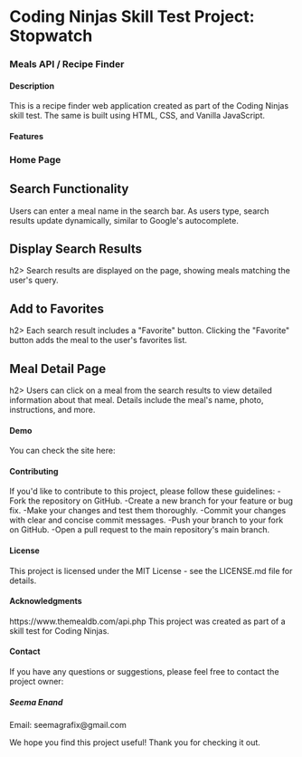 <h1>Coding Ninjas Skill Test Project: Stopwatch</h1>
<h3>Meals API / Recipe Finder</h3>

<h4>Description</h4>
This is a recipe finder web application created as part of the Coding Ninjas skill test. The same is built using HTML, CSS, and Vanilla JavaScript.


<h4>Features</h4>
<h3>Home Page</h3>
<h2>Search Functionality</h2>
Users can enter a meal name in the search bar.
As users type, search results update dynamically, similar to Google's autocomplete.
<h2>Display Search Results</h2>h2>
Search results are displayed on the page, showing meals matching the user's query.
<h2>Add to Favorites</h2>h2>
Each search result includes a "Favorite" button.
Clicking the "Favorite" button adds the meal to the user's favorites list.
<h2>Meal Detail Page</h2>h2>
Users can click on a meal from the search results to view detailed information about that meal.
Details include the meal's name, photo, instructions, and more.

<h4>Demo</h4>
You can check the site here: 

<h4>Contributing</h4>
If you'd like to contribute to this project, please follow these guidelines:
-Fork the repository on GitHub.
-Create a new branch for your feature or bug fix.
-Make your changes and test them thoroughly.
-Commit your changes with clear and concise commit messages.
-Push your branch to your fork on GitHub.
-Open a pull request to the main repository's main branch.

<h4>License</h4>
This project is licensed under the MIT License - see the LICENSE.md file for details.

<h4>Acknowledgments</h4>
https://www.themealdb.com/api.php
This project was created as part of a skill test for Coding Ninjas.

<h4>Contact</h4>
If you have any questions or suggestions, please feel free to contact the project owner:

<h5>Seema Enand</h5>
Email: seemagrafix@gmail.com

We hope you find this project useful! Thank you for checking it out.
